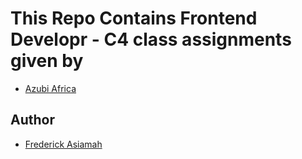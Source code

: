 # This Repo Contains Frontend Developr - C4 class assignments given by 
- [Azubi Africa](https://github.com/Azubi-Africa)

## Author
- [Frederick Asiamah](https://github.com/sharpartzgh)